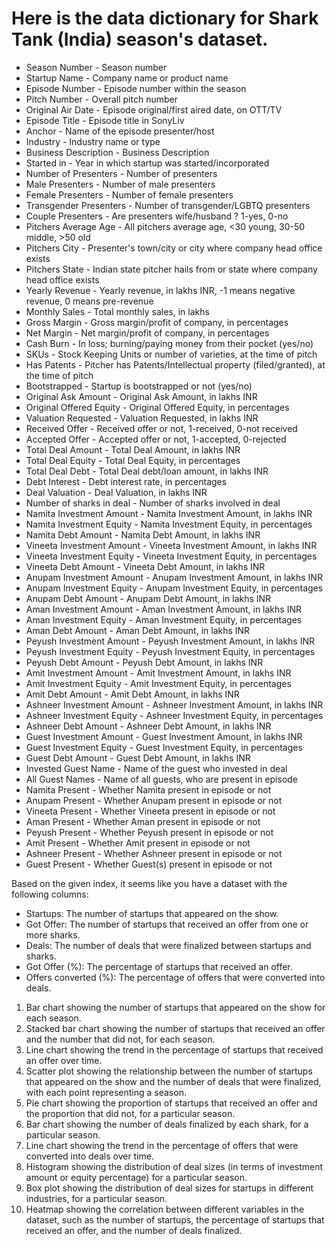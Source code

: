 # Here is the data dictionary for Shark Tank (India) season's dataset.

- Season Number - Season number
- Startup Name - Company name or product name
- Episode Number - Episode number within the season
- Pitch Number - Overall pitch number
- Original Air Date - Episode original/first aired date, on OTT/TV
- Episode Title - Episode title in SonyLiv
- Anchor - Name of the episode presenter/host
- Industry - Industry name or type
- Business Description - Business Description
- Started in - Year in which startup was started/incorporated
- Number of Presenters - Number of presenters
- Male Presenters - Number of male presenters
- Female Presenters - Number of female presenters
- Transgender Presenters - Number of transgender/LGBTQ presenters
- Couple Presenters - Are presenters wife/husband ? 1-yes, 0-no
- Pitchers Average Age - All pitchers average age, <30 young, 30-50 middle, >50 old
- Pitchers City - Presenter's town/city or city where company head office exists
- Pitchers State - Indian state pitcher hails from or state where company head office exists
- Yearly Revenue - Yearly revenue, in lakhs INR, -1 means negative revenue, 0 means pre-revenue
- Monthly Sales - Total monthly sales, in lakhs
- Gross Margin - Gross margin/profit of company, in percentages
- Net Margin - Net margin/profit of company, in percentages
- Cash Burn - In loss; burning/paying money from their pocket (yes/no)
- SKUs - Stock Keeping Units or number of varieties, at the time of pitch
- Has Patents - Pitcher has Patents/Intellectual property (filed/granted), at the time of pitch
- Bootstrapped - Startup is bootstrapped or not (yes/no)
- Original Ask Amount - Original Ask Amount, in lakhs INR
- Original Offered Equity - Original Offered Equity, in percentages
- Valuation Requested - Valuation Requested, in lakhs INR
- Received Offer - Received offer or not, 1-received, 0-not received
- Accepted Offer - Accepted offer or not, 1-accepted, 0-rejected
- Total Deal Amount - Total Deal Amount, in lakhs INR
- Total Deal Equity - Total Deal Equity, in percentages
- Total Deal Debt - Total Deal debt/loan amount, in lakhs INR
- Debt Interest - Debt interest rate, in percentages
- Deal Valuation - Deal Valuation, in lakhs INR
- Number of sharks in deal - Number of sharks involved in deal
- Namita Investment Amount - Namita Investment Amount, in lakhs INR
- Namita Investment Equity - Namita Investment Equity, in percentages
- Namita Debt Amount - Namita Debt Amount, in lakhs INR
- Vineeta Investment Amount - Vineeta Investment Amount, in lakhs INR
- Vineeta Investment Equity - Vineeta Investment Equity, in percentages
- Vineeta Debt Amount - Vineeta Debt Amount, in lakhs INR
- Anupam Investment Amount - Anupam Investment Amount, in lakhs INR
- Anupam Investment Equity - Anupam Investment Equity, in percentages
- Anupam Debt Amount - Anupam Debt Amount, in lakhs INR
- Aman Investment Amount - Aman Investment Amount, in lakhs INR
- Aman Investment Equity - Aman Investment Equity, in percentages
- Aman Debt Amount - Aman Debt Amount, in lakhs INR
- Peyush Investment Amount - Peyush Investment Amount, in lakhs INR
- Peyush Investment Equity - Peyush Investment Equity, in percentages
- Peyush Debt Amount - Peyush Debt Amount, in lakhs INR
- Amit Investment Amount - Amit Investment Amount, in lakhs INR
- Amit Investment Equity - Amit Investment Equity, in percentages
- Amit Debt Amount - Amit Debt Amount, in lakhs INR
- Ashneer Investment Amount - Ashneer Investment Amount, in lakhs INR
- Ashneer Investment Equity - Ashneer Investment Equity, in percentages
- Ashneer Debt Amount - Ashneer Debt Amount, in lakhs INR
- Guest Investment Amount - Guest Investment Amount, in lakhs INR
- Guest Investment Equity - Guest Investment Equity, in percentages
- Guest Debt Amount - Guest Debt Amount, in lakhs INR
- Invested Guest Name - Name of the guest who invested in deal
- All Guest Names - Name of all guests, who are present in episode
- Namita Present - Whether Namita present in episode or not
- Anupam Present - Whether Anupam present in episode or not
- Vineeta Present - Whether Vineeta present in episode or not
- Aman Present - Whether Aman present in episode or not
- Peyush Present - Whether Peyush present in episode or not
- Amit Present - Whether Amit present in episode or not
- Ashneer Present - Whether Ashneer present in episode or not
- Guest Present - Whether Guest(s) present in episode or not

Based on the given index, it seems like you have a dataset with the following columns:

* Startups: The number of startups that appeared on the show.
* Got Offer: The number of startups that received an offer from one or more sharks.
* Deals: The number of deals that were finalized between startups and sharks.
* Got Offer (%): The percentage of startups that received an offer.
* Offers converted (%): The percentage of offers that were converted into deals.


1. Bar chart showing the number of startups that appeared on the show for each season.
2. Stacked bar chart showing the number of startups that received an offer and the number that did not, for each season.
3. Line chart showing the trend in the percentage of startups that received an offer over time.
4. Scatter plot showing the relationship between the number of startups that appeared on the show and the number of deals that were finalized, with each point representing a season.
5. Pie chart showing the proportion of startups that received an offer and the proportion that did not, for a particular season.
6. Bar chart showing the number of deals finalized by each shark, for a particular season.
7. Line chart showing the trend in the percentage of offers that were converted into deals over time.
8. Histogram showing the distribution of deal sizes (in terms of investment amount or equity percentage) for a particular season.
9. Box plot showing the distribution of deal sizes for startups in different industries, for a particular season.
10. Heatmap showing the correlation between different variables in the dataset, such as the number of startups, the percentage of startups that received an offer, and the number of deals finalized.